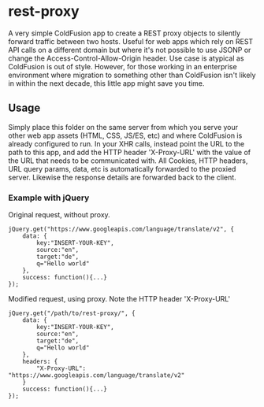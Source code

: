 # rest-proxy

A very simple ColdFusion app to create a REST proxy objects to silently forward traffic between two hosts.
Useful for web apps which rely on REST API calls on a different domain but where it's not possible to use JSONP or change the Access-Control-Allow-Origin header. Use case is atypical as ColdFusion is out of style. However, for those working in an enterprise environment where migration to something other than ColdFusion isn't likely in within the next decade, this little app might save you time.

## Usage
Simply place this folder on the same server from which you serve your other web app assets (HTML, CSS, JS/ES, etc) and where ColdFusion is already configured to run. In your XHR calls, instead point the URL to the path to this app, and add the HTTP header 'X-Proxy-URL' with the value of the URL that needs to be communicated with. All Cookies, HTTP headers, URL query params, data, etc is automatically forwarded to the proxied server. Likewise the response details are forwarded back to the client.

### Example with jQuery
Original request, without proxy.
```
jQuery.get("https://www.googleapis.com/language/translate/v2", {
	data: {
		key:"INSERT-YOUR-KEY",
		source:"en",
		target:"de",
		q="Hello world"
	},
	success: function(){...}
});
```
Modified request, using proxy. Note the HTTP header 'X-Proxy-URL'
```
jQuery.get("/path/to/rest-proxy/", {
	data: {
		key:"INSERT-YOUR-KEY",
		source:"en",
		target:"de",
		q="Hello world"
	},
	headers: {
		"X-Proxy-URL": "https://www.googleapis.com/language/translate/v2"
	}
	success: function(){...}
});
```